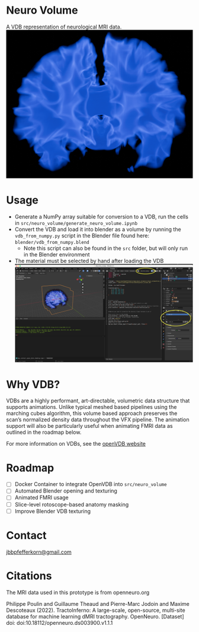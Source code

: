 # Neuro Volume
A VDB representation of neurological MRI data.
![First Render](readme_media/brain_alpha_crop.png)

# Usage
- Generate a NumPy array suitable for conversion to a VDB, run the cells in `src/neuro_volume/generate_neuro_volume.ipynb`
- Convert the VDB and load it into blender as a volume by running the `vdb_from_numpy.py` script in the Blender file found here: `blender/vdb_from_numpy.blend`
    - Note this script can also be found in the `src` folder, but will only run in the Blender environment
- The material must be selected by hand after loading the VDB
![Blender Instructions](readme_media/blender_setup.png)

# Why VDB?
VDBs are a highly performant, art-directable, volumetric data structure that supports animations. Unlike typical meshed based pipelines using the marching cubes algorithm, this volume based approach preserves the scan’s normalized density data throughout the VFX pipeline. The animation support will also be particularly useful when animating FMRI data as outlined in the roadmap below.

For more information on VDBs, see the [openVDB website](https://www.openvdb.org/)

# Roadmap
- [ ] Docker Container to integrate OpenVDB into `src/neuro_volume`
- [ ] Automated Blender opening and texturing
- [ ] Animated FMRI usage
- [ ] Slice-level rotoscope-based anatomy masking
- [ ] Improve Blender VDB texturing

# Contact
jbbpfefferkorn@gmail.com

# Citations
The MRI data used in this prototype is from openneuro.org

Philippe Poulin and Guillaume Theaud and Pierre-Marc Jodoin and Maxime Descoteaux (2022). TractoInferno: A large-scale, open-source, multi-site database for machine learning dMRI tractography. OpenNeuro. [Dataset] doi: doi:10.18112/openneuro.ds003900.v1.1.1